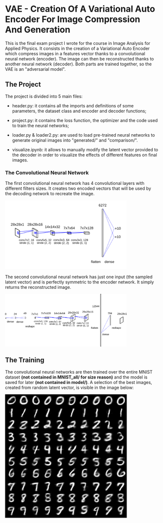 # VAE - Creation Of A Variational Auto Encoder For Image Compression And Generation

This is the final exam project I wrote for the course in Image Analysis for Applied Physics. It consists in the creation of a Variational Auto Encoder which compress images in a features vector thanks to a convolutional neural network (encoder).
The image can then be reconstructed thanks to another neural network (decoder). Both parts are trained together, so the VAE is an "adversarial model".

## The Project

The project is divided into 5 main files:

* header.py: it contains all the imports and definitions of some parameters, the dataset class and encoder and decoder functions;

* project.py: it contains the loss function, the optimizer and the code used to train the neural networks;

* loader.py & loader2.py: are used to load pre-trained neural networks to generate original images into "generated/" and "comparison/".

* visualize.ipynb: it allows to manually modify the latent vector provided to the decoder in order to visualize the effects of different features on final images.

### The Convolutional Neural Network

The first convolutional neural network has 4 convolutional layers with different filters sizes. It creates two encoded vectors that will be used by the decoding network to recreate the image.

<img src="https://github.com/tommaso1311/VAE/blob/master/encodercor.png" width="400">

The second convolutional neural network has just one input (the sampled latent vector) and is perfectly symmetric to the encoder network. It simply returns the reconstructed image.

<img src="https://github.com/tommaso1311/VAE/blob/master/decodercor.png" width="400">

## The Training

The convolutional neural networks are then trained over the entire MNIST dataset **(not contained in MNIST_all/ for size reason)** and the model is saved for later **(not contained in model/)**.
A selection of the best images, created from random latent vector, is visible in the image below:

<img src="https://github.com/tommaso1311/VAE/blob/master/generated.png" width="400">
